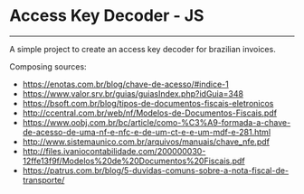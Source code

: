 # Access Key Decoder - JS
----

A simple project to create an access key decoder for brazilian invoices.

Composing sources:

* https://enotas.com.br/blog/chave-de-acesso/#indice-1
* https://www.valor.srv.br/guias/guiasIndex.php?idGuia=348
* https://bsoft.com.br/blog/tipos-de-documentos-fiscais-eletronicos
* http://ccentral.com.br/web/nf/Modelos-de-Documentos-Fiscais.pdf
* https://www.oobj.com.br/bc/article/como-%C3%A9-formada-a-chave-de-acesso-de-uma-nf-e-nfc-e-de-um-ct-e-e-um-mdf-e-281.html
* http://www.sistemaunico.com.br/arquivos/manuais/chave_nfe.pdf
* http://files.ivaniocontabilidade.com/200000030-12ffe13f9f/Modelos%20de%20Documentos%20Fiscais.pdf
* https://patrus.com.br/blog/5-duvidas-comuns-sobre-a-nota-fiscal-de-transporte/
